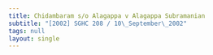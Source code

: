 ```yaml
---
title: Chidambaram s/o Alagappa v Alagappa Subramanian
subtitle: "[2002] SGHC 208 / 10\_September\_2002"
tags: null
layout: single
---
```


